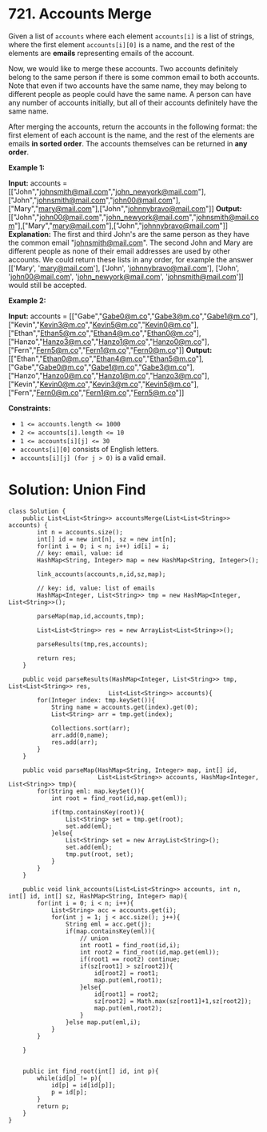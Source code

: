 # 721. Accounts Merge
Given a list of  `accounts`  where each element  `accounts[i]`  is a list of strings, where the first element  `accounts[i][0]`  is a name, and the rest of the elements are  **emails**  representing emails of the account.

Now, we would like to merge these accounts. Two accounts definitely belong to the same person if there is some common email to both accounts. Note that even if two accounts have the same name, they may belong to different people as people could have the same name. A person can have any number of accounts initially, but all of their accounts definitely have the same name.

After merging the accounts, return the accounts in the following format: the first element of each account is the name, and the rest of the elements are emails  **in sorted order**. The accounts themselves can be returned in  **any order**.

**Example 1:**

**Input:** accounts = [["John","johnsmith@mail.com","john_newyork@mail.com"],["John","johnsmith@mail.com","john00@mail.com"],["Mary","mary@mail.com"],["John","johnnybravo@mail.com"]]
**Output:** [["John","john00@mail.com","john_newyork@mail.com","johnsmith@mail.com"],["Mary","mary@mail.com"],["John","johnnybravo@mail.com"]]
**Explanation:**
The first and third John's are the same person as they have the common email "johnsmith@mail.com".
The second John and Mary are different people as none of their email addresses are used by other accounts.
We could return these lists in any order, for example the answer [['Mary', 'mary@mail.com'], ['John', 'johnnybravo@mail.com'], 
['John', 'john00@mail.com', 'john_newyork@mail.com', 'johnsmith@mail.com']] would still be accepted.

**Example 2:**

**Input:** accounts = [["Gabe","Gabe0@m.co","Gabe3@m.co","Gabe1@m.co"],["Kevin","Kevin3@m.co","Kevin5@m.co","Kevin0@m.co"],["Ethan","Ethan5@m.co","Ethan4@m.co","Ethan0@m.co"],["Hanzo","Hanzo3@m.co","Hanzo1@m.co","Hanzo0@m.co"],["Fern","Fern5@m.co","Fern1@m.co","Fern0@m.co"]]
**Output:** [["Ethan","Ethan0@m.co","Ethan4@m.co","Ethan5@m.co"],["Gabe","Gabe0@m.co","Gabe1@m.co","Gabe3@m.co"],["Hanzo","Hanzo0@m.co","Hanzo1@m.co","Hanzo3@m.co"],["Kevin","Kevin0@m.co","Kevin3@m.co","Kevin5@m.co"],["Fern","Fern0@m.co","Fern1@m.co","Fern5@m.co"]]

**Constraints:**

-   `1 <= accounts.length <= 1000`
-   `2 <= accounts[i].length <= 10`
-   `1 <= accounts[i][j] <= 30`
-   `accounts[i][0]`  consists of English letters.
-   `accounts[i][j] (for j > 0)`  is a valid email.


# Solution: Union Find
```
class Solution {
    public List<List<String>> accountsMerge(List<List<String>> accounts) {
        int n = accounts.size();
        int[] id = new int[n], sz = new int[n];
        for(int i = 0; i < n; i++) id[i] = i;
        // key: email, value: id
        HashMap<String, Integer> map = new HashMap<String, Integer>();
        
        link_accounts(accounts,n,id,sz,map);
        
        // key: id, value: list of emails
        HashMap<Integer, List<String>> tmp = new HashMap<Integer, List<String>>();
        
        parseMap(map,id,accounts,tmp);
        
        List<List<String>> res = new ArrayList<List<String>>();
        
        parseResults(tmp,res,accounts);
        
        return res;
    }
    
    public void parseResults(HashMap<Integer, List<String>> tmp, List<List<String>> res,
                            List<List<String>> accounts){
        for(Integer index: tmp.keySet()){
            String name = accounts.get(index).get(0);
            List<String> arr = tmp.get(index);
            
            Collections.sort(arr);
            arr.add(0,name);
            res.add(arr);
        }
    }
    
    public void parseMap(HashMap<String, Integer> map, int[] id, 
                         List<List<String>> accounts, HashMap<Integer, List<String>> tmp){
        for(String eml: map.keySet()){
            int root = find_root(id,map.get(eml));
            
            if(tmp.containsKey(root)){
                List<String> set = tmp.get(root);
                set.add(eml);
            }else{
                List<String> set = new ArrayList<String>();
                set.add(eml);
                tmp.put(root, set);
            }
        }
    }
    
    public void link_accounts(List<List<String>> accounts, int n, int[] id, int[] sz, HashMap<String, Integer> map){
        for(int i = 0; i < n; i++){
            List<String> acc = accounts.get(i);
            for(int j = 1; j < acc.size(); j++){
                String eml = acc.get(j);
                if(map.containsKey(eml)){
                    // union
                    int root1 = find_root(id,i);
                    int root2 = find_root(id,map.get(eml));
                    if(root1 == root2) continue;
                    if(sz[root1] > sz[root2]){
                        id[root2] = root1;
                        map.put(eml,root1);
                    }else{
                        id[root1] = root2;
                        sz[root2] = Math.max(sz[root1]+1,sz[root2]);
                        map.put(eml,root2);
                    }
                }else map.put(eml,i);
            }
        }
        
    }
    
    
    public int find_root(int[] id, int p){
        while(id[p] != p){
            id[p] = id[id[p]];
            p = id[p];
        }
        return p;
    }
}
```